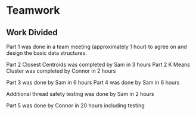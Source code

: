 # Teamwork

## Work Divided

Part 1 was done in a team meeting (approximately 1 hour) to agree on and design the basic data structures.

Part 2 Closest Centroids was completed by Sam in 3 hours
Part 2 K Means Cluster was completed by Connor in 2 hours

Part 3 was done by Sam in 6 hours
Part 4 was done by Sam in 6 hours

Additional thread safety testing was done by Sam in 2 hours

Part 5 was done by Connor in 20 hours including testing
